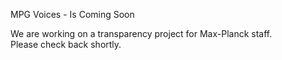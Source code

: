 MPG Voices - Is Coming Soon

We are working on a transparency project
for Max-Planck staff.  
Please check back shortly.
